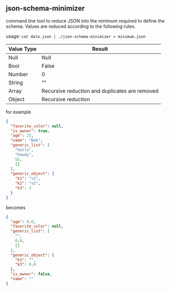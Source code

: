 ## json-schema-minimizer

command line tool to reduce JSON into the minimum required to define the schema.  Values are reduced according to the following rules.

usage: `cat data.json | ./json-schema-minimizer > minimum.json`

| Value Type | Result |
| --- | --- |
| Null | Null |
| Bool | False |
| Number | 0 |
| String | "" |
| Array | Recursive reduction and duplicates are removed |
| Object | Recursive reduction |

for example
```json
{
  "favorite_color": null,
  "is_owner": true,
  "age": 25,
  "name": "Bob",
  "generic_list": [
    "hello",
    "howdy",
    55,
    []
  ],
  "generic_object": {
    "k1": "v1",
    "k2": "v2",
    "k3": 3
  }
}
```
becomes
```json
{
  "age": 0.0,
  "favorite_color": null,
  "generic_list": [
    "",
    0.0,
    []
  ],
  "generic_object": {
    "k1": "",
    "k3": 0.0
  },
  "is_owner": false,
  "name": ""
}
```

